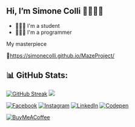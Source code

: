 ## Hi, I’m Simone Colli 👨🏻‍💻👋
- 🧑🏻‍🎓 I'm a student
- 🧑🏻‍💻 I'm a programmer



My masterpiece

🔗https://simonecolli.github.io/MazeProject/

## 📊 GitHub Stats:
[![GitHub Streak](https://streak-stats.demolab.com?user=SimoneColli&theme=transparent&hide_border=false&locale=en)](https://git.io/streak-stats)
![](https://github-readme-stats.vercel.app/api/top-langs/?username=SimoneColli&theme=transparent&hide_border=false&include_all_commits=true&count_private=true&layout=compact)

<!--## 🌐 Socials:-->
[![Facebook](https://img.shields.io/badge/Facebook-%231877F2.svg?logo=Facebook&logoColor=white)](https://facebook.com/Colli.Simone)
[![Instagram](https://img.shields.io/badge/Instagram-%23E4405F.svg?logo=Instagram&logoColor=white)](https://instagram.com/colli_02)
[![LinkedIn](https://img.shields.io/badge/LinkedIn-%230077B5.svg?logo=linkedin&logoColor=white)](https://linkedin.com/in/simone-colli-085683223/)
[![Codepen](https://img.shields.io/badge/Codepen-000000?style=for-the-badge&logo=codepen&logoColor=white)](https://codepen.io/SimoneColli)

<!--## 💰 You can help me by Donating-->
[![BuyMeACoffee](https://img.shields.io/badge/Buy%20Me%20a%20Coffee-ffdd00?style=for-the-badge&logo=buy-me-a-coffee&logoColor=black)](https://buymeacoffee.com/scollidevp) 

<!---
SimoneColli/SimoneColli is a ✨ special ✨ repository because its `README.md` (this file) appears on your GitHub profile.
You can click the Preview link to take a look at your changes.
--->
